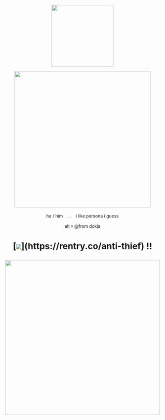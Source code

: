 <p align="center"><img src="https://i.imgur.com/0lzl9BO.png&=75" width="200">


    
<p align="center"><img src="https://i.imgur.com/BhJAowO.png&=80" width="440">
<p align="center"> he / himㅤ𓂃ㅤi like persona i guess
<p align="center"> alt ☓ @from dokja
    
<h1 align="center"></[retros](https://retrospring.net/@goroplushie)>
  
[![](https://i.imgur.com/n8hmPmK.png&=75"width="80")](https://rentry.co/anti-thief) !!

<p align="center"><img src="https://i.imgur.com/4v24wFD.png&=75" width="500">
